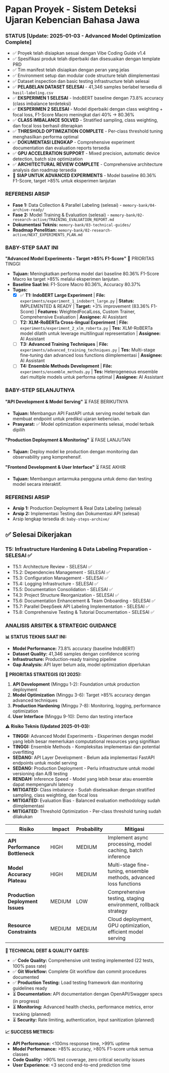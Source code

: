# Papan Proyek - Sistem Deteksi Ujaran Kebencian Bahasa Jawa

### STATUS [Update: 2025-01-03 - Advanced Model Optimization Complete]
- ✅ Proyek telah disiapkan sesuai dengan Vibe Coding Guide v1.4
- ✅ Spesifikasi produk telah diperbaiki dan disesuaikan dengan template PRD
- ✅ Tim manifest telah disiapkan dengan peran yang jelas
- ✅ Environment setup dan modular code structure telah diimplementasi
- ✅ Dataset inspection dan basic testing infrastructure telah selesai
- ✅ **PELABELAN DATASET SELESAI** - 41,346 samples berlabel tersedia di `hasil-labeling.csv`
- ✅ **EKSPERIMEN 1 SELESAI** - IndoBERT baseline dengan 73.8% accuracy (class imbalance terdeteksi)
- ✅ **EKSPERIMEN 2 SELESAI** - Model diperbaiki dengan class weighting + focal loss, F1-Score Macro meningkat dari 40% → 80.36%
- ✅ **CLASS IMBALANCE SOLVED** - Stratified sampling, class weighting, dan focal loss berhasil diterapkan
- ✅ **THRESHOLD OPTIMIZATION COMPLETE** - Per-class threshold tuning menghasilkan performa optimal
- ✅ **DOKUMENTASI LENGKAP** - Comprehensive experiment documentation dan evaluation reports tersedia
- ✅ **GPU ACCELERATION SUPPORT** - Mixed precision, automatic device detection, batch size optimization
- ✅ **ARCHITECTURAL REVIEW COMPLETE** - Comprehensive architecture analysis dan roadmap tersedia
- 🎯 **SIAP UNTUK ADVANCED EXPERIMENTS** - Model baseline 80.36% F1-Score, target >85% untuk eksperimen lanjutan

### REFERENSI ARSIP
- **Fase 1:** Data Collection & Parallel Labeling (selesai) - `memory-bank/04-archive-ready/`
- **Fase 2:** Model Training & Evaluation (selesai) - `memory-bank/02-research-active/TRAINING_EVALUATION_REPORT.md`
- **Dokumentasi Teknis:** `memory-bank/03-technical-guides/`
- **Roadmap Penelitian:** `memory-bank/02-research-active/NEXT_EXPERIMENTS_PLAN.md`

### BABY-STEP SAAT INI

**"Advanced Model Experiments - Target >85% F1-Score"** 🚀 PRIORITAS TINGGI
- **Tujuan:** Meningkatkan performa model dari baseline 80.36% F1-Score Macro ke target >85% melalui eksperimen lanjutan.
- **Baseline Saat Ini:** F1-Score Macro 80.36%, Accuracy 80.37%
- **Tugas:**
     - [x] ✅ **T1: IndoBERT Large Experiment** | **File:** `experiments/experiment_1_indobert_large.py` | **Status:** IMPLEMENTED & READY | **Target:** +3% improvement (83.36% F1-Score) | **Features:** WeightedFocalLoss, Custom Trainer, Comprehensive Evaluation | **Assignee:** AI Assistant
     - [ ] **T2: XLM-RoBERTa Cross-lingual Experiment** | **File:** `experiments/experiment_2_xlm_roberta.py` | **Tes:** XLM-RoBERTa model dilatih untuk leverage multilingual representation | **Assignee:** AI Assistant
     - [ ] **T3: Advanced Training Techniques** | **File:** `experiments/advanced_training_techniques.py` | **Tes:** Multi-stage fine-tuning dan advanced loss functions diimplementasi | **Assignee:** AI Assistant
     - [ ] **T4: Ensemble Methods Development** | **File:** `experiments/ensemble_methods.py` | **Tes:** Heterogeneous ensemble dari multiple models untuk performa optimal | **Assignee:** AI Assistant

### BABY-STEP SELANJUTNYA

**"API Development & Model Serving"** ⏳ FASE BERIKUTNYA
- **Tujuan:** Membangun API FastAPI untuk serving model terbaik dan membuat endpoint untuk prediksi ujaran kebencian.
- **Prasyarat:** ✅ Model optimization experiments selesai, model terbaik dipilih

**"Production Deployment & Monitoring"** ⏳ FASE LANJUTAN
- **Tujuan:** Deploy model ke production dengan monitoring dan observability yang komprehensif.

**"Frontend Development & User Interface"** ⏳ FASE AKHIR
- **Tujuan:** Membangun antarmuka pengguna untuk demo dan testing model secara interaktif.

### REFERENSI ARSIP
- **Arsip 1:** Production Deployment & Real Data Labeling (selesai)
- **Arsip 2:** Implementasi Testing dan Dokumentasi API (selesai)
- Arsip lengkap tersedia di: `baby-steps-archive/`

## ✅ Selesai Dikerjakan

### T5: Infrastructure Hardening & Data Labeling Preparation - SELESAI ✅
- T5.1: Architecture Review - SELESAI ✅
- T5.2: Dependencies Management - SELESAI ✅
- T5.3: Configuration Management - SELESAI ✅
- T5.4: Logging Infrastructure - SELESAI ✅
- T5.5: Documentation Consolidation - SELESAI ✅
- T4.3: Project Structure Reorganization - SELESAI ✅
- T5.6: Documentation Enhancement & Team Onboarding - SELESAI ✅
- T5.7: Parallel DeepSeek API Labeling Implementation - SELESAI ✅
- T5.8: Comprehensive Testing & Tutorial Documentation - SELESAI ✅

### ANALISIS ARSITEK & STRATEGIC GUIDANCE

**📊 STATUS TEKNIS SAAT INI:**
- **Model Performance:** 73.8% accuracy (baseline IndoBERT)
- **Dataset Quality:** 41,346 samples dengan confidence scoring
- **Infrastructure:** Production-ready training pipeline
- **Gap Analysis:** API layer belum ada, model optimization diperlukan

**🎯 PRIORITAS STRATEGIS (Q1 2025):**
1. **API Development** (Minggu 1-2): Foundation untuk production deployment
2. **Model Optimization** (Minggu 3-6): Target >85% accuracy dengan advanced techniques
3. **Production Hardening** (Minggu 7-8): Monitoring, logging, performance optimization
4. **User Interface** (Minggu 9-10): Demo dan testing interface

**⚠️ Risiko Teknis (Updated 2025-01-03):**
- **TINGGI:** Advanced Model Experiments - Eksperimen dengan model yang lebih besar memerlukan computational resources yang signifikan
- **TINGGI:** Ensemble Methods - Kompleksitas implementasi dan potential overfitting
- **SEDANG:** API Layer Development - Belum ada implementasi FastAPI endpoints untuk model serving
- **SEDANG:** Production Deployment - Perlu infrastructure untuk model versioning dan A/B testing
- **RENDAH:** Inference Speed - Model yang lebih besar atau ensemble dapat mempengaruhi latency
- **MITIGATED:** Class imbalance - Sudah diselesaikan dengan stratified sampling, class weighting, dan focal loss
- **MITIGATED:** Evaluation Bias - Balanced evaluation methodology sudah diimplementasi
- **MITIGATED:** Threshold Optimization - Per-class threshold tuning sudah dilakukan

| Risiko | Impact | Probability | Mitigasi |
|--------|---------|-------------|----------|
| **API Performance Bottleneck** | HIGH | MEDIUM | Implement async processing, model caching, batch inference |
| **Model Accuracy Plateau** | HIGH | MEDIUM | Multi-stage fine-tuning, ensemble methods, advanced loss functions |
| **Production Deployment Issues** | MEDIUM | LOW | Comprehensive testing, staging environment, rollback strategy |
| **Resource Constraints** | MEDIUM | MEDIUM | Cloud deployment, GPU optimization, efficient model serving |

**🔧 TECHNICAL DEBT & QUALITY GATES:**
- ✅ **Code Quality:** Comprehensive unit testing implemented (22 tests, 100% pass rate)
- ✅ **Git Workflow:** Complete Git workflow dan commit procedures documented
- ✅ **Production Testing:** Load testing framework dan monitoring guidelines ready
- ⏳ **Documentation:** API documentation dengan OpenAPI/Swagger specs (in progress)
- ⏳ **Monitoring:** Advanced health checks, performance metrics, error tracking (planned)
- ⏳ **Security:** Rate limiting, authentication, input sanitization (planned)

**📈 SUCCESS METRICS:**
- **API Performance:** <100ms response time, >99% uptime
- **Model Performance:** >85% accuracy, >80% F1-score untuk semua classes
- **Code Quality:** >90% test coverage, zero critical security issues
- **User Experience:** <3 second end-to-end prediction time